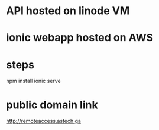 # API hosted on linode VM

# ionic webapp hosted on AWS

# steps
npm install
ionic serve

# public domain link

http://remoteaccess.astech.ga

